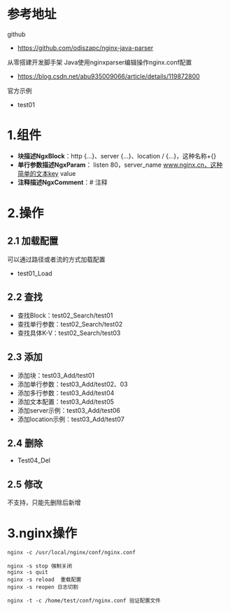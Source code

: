 # 参考地址
github
- https://github.com/odiszapc/nginx-java-parser

从零搭建开发脚手架 Java使用nginxparser编辑操作nginx.conf配置
- https://blog.csdn.net/abu935009066/article/details/119872800

官方示例
- test01

# 1.组件
- **块描述NgxBlock**：http {…}、server {…}、location / {…}，这种名称+{}
- **单行参数描述NgxParam**： listen 80，server_name www.nginx.cn，这种简单的文本key value
- **注释描述NgxComment**：# 注释

# 2.操作
## 2.1 加载配置
可以通过路径或者流的方式加载配置
- test01_Load

## 2.2 查找
- 查找Block：test02_Search/test01
- 查找单行参数：test02_Search/test02
- 查找具体K-V：test02_Search/test03

## 2.3 添加
- 添加块：test03_Add/test01
- 添加单行参数：test03_Add/test02、03
- 添加多行参数：test03_Add/test04
- 添加文本配置：test03_Add/test05
- 添加server示例：test03_Add/test06
- 添加location示例：test03_Add/test07

## 2.4 删除
- Test04_Del

## 2.5 修改
不支持，只能先删除后新增

# 3.nginx操作
```shell
nginx -c /usr/local/nginx/conf/nginx.conf 

nginx -s stop 强制关闭
nginx -s quit
nginx -s reload  重载配置
nginx -s reopen 日志切割

nginx -t -c /home/test/conf/nginx.conf 验证配置文件

```



